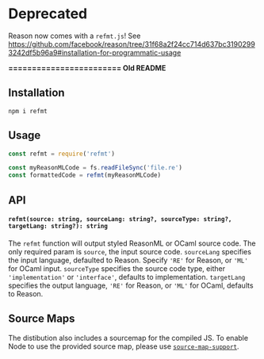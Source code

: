 # Deprecated

Reason now comes with a `refmt.js`! See https://github.com/facebook/reason/tree/31f68a2f24cc714d637bc31902993242df5b96a9#installation-for-programmatic-usage

**======================== Old README**

## Installation

```
npm i refmt
```

## Usage

```js
const refmt = require('refmt')

const myReasonMLCode = fs.readFileSync('file.re')
const formattedCode = refmt(myReasonMLCode)
```

## API

#### `refmt(source: string, sourceLang: string?, sourceType: string?, targetLang: string?): string`

The `refmt` function will output styled ReasonML or OCaml source code. The only required param is
`source`, the input source code. `sourceLang` specifies the input language, defaulted to Reason.
Specify `'RE'` for Reason, or `'ML'` for OCaml input. `sourceType` specifies the source code type,
either `'implementation'` or `'interface'`, defaults to implementation. `targetLang` specifies the
output language, `'RE'` for Reason, or `'ML'` for OCaml, defaults to Reason.

## Source Maps

The distibution also includes a sourcemap for the compiled JS. To enable Node to use the provided source
map, please use [`source-map-support`](https://github.com/evanw/node-source-map-support).
